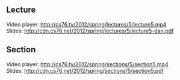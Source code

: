 ## Lecture

Video player: <http://cs76.tv/2012/spring/lectures/5/lecture5.mp4>  
Slides: <http://cdn.cs76.net/2012/spring/lectures/5/lecture5-dan.pdf>

## Section

Video player: <http://cs76.tv/2012/spring/sections/5/section5.mp4>  
Slides: <http://cdn.cs76.net/2012/spring/sections/5/section5.pdf>
